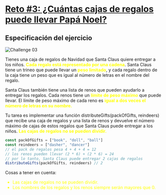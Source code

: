 # [Reto #3: ¿Cuántas cajas de regalos puede llevar Papá Noel?](https://adventjs.dev/es/challenges/2022/3)

## Especificación del ejercicio

![Challenge 03](https://adventjs.dev/challenges-2022/3.svg)

Tienes una caja de regalos de Navidad que Santa Claus quiere entregar a los niños. <strong style="color:yellow;">Cada regalo está representado por una cadena</strong>. Santa Claus tiene un trineo que puede llevar un <strong style="color:yellow;">peso limitado</strong>, y cada regalo dentro de la caja tiene un peso que es igual al número de letras en el nombre del regalo.

Santa Claus también tiene una lista de renos que pueden ayudarlo a entregar los regalos. Cada renos tiene un <strong style="color:yellow;">límite de peso máximo</strong> que puede llevar. El límite de peso máximo de cada reno es <strong style="color:yellow;">igual a dos veces el número de letras en su nombre.</strong>

Tu tarea es implementar una función distributeGifts(packOfGifts, reindeers) que recibe una caja de regalos y una lista de renos y devuelve el número máximo de cajas de estos regalos que Santa Claus puede entregar a los niños. <strong style="color:yellow;">Las cajas de regalos no se pueden dividir.</strong>

```javascript
const packOfGifts = ["book", "doll", "ball"]
const reindeers = ["dasher", "dancer"]
// el pack de regalos pesa 4 + 4 + 4 = 12
// los renos pueden llevar (2 * 6) + (2 * 6) = 24
// por lo tanto, Santa Claus puede entregar 2 cajas de regalos
distributeGifts(packOfGifts, reindeers) // 2
```

Cosas a tener en cuenta:

<ul>
  <li style="color:yellow;">
    Las cajas de regalos no se pueden dividir.
  </li>
  <li style="color:yellow;">
    Los nombres de los regalos y los renos siempre serán mayores que 0.
  </li>
</ul>